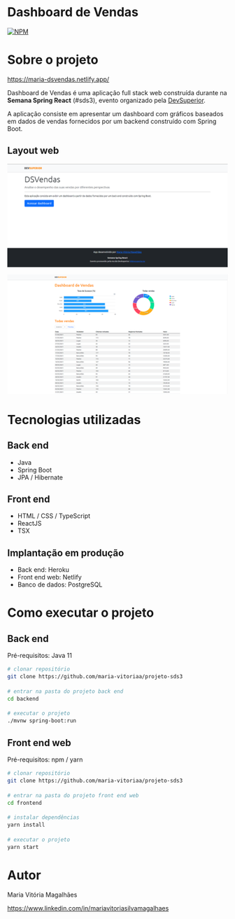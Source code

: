 # Dashboard de Vendas
[![NPM](https://img.shields.io/npm/l/react)](https://github.com/maria-vitoriaa/projeto-sds3/blob/main/LICENSE) 

# Sobre o projeto

https://maria-dsvendas.netlify.app/

Dashboard de Vendas é uma aplicação full stack web construída durante na **Semana Spring React** (#sds3), evento organizado pela [DevSuperior](https://devsuperior.com "Site da DevSuperior").

A aplicação consiste em apresentar um dashboard com gráficos baseados em dados de vendas fornecidos por um backend construído com Spring Boot.

## Layout web
![Web 1](https://github.com/maria-vitoriaa/projeto-sds3/blob/main/home.PNG)

![Web 2](https://github.com/maria-vitoriaa/projeto-sds3/blob/main/dash.PNG)

# Tecnologias utilizadas
## Back end
- Java
- Spring Boot
- JPA / Hibernate
## Front end
- HTML / CSS / TypeScript
- ReactJS
- TSX
## Implantação em produção
- Back end: Heroku
- Front end web: Netlify
- Banco de dados: PostgreSQL

# Como executar o projeto

## Back end
Pré-requisitos: Java 11

```bash
# clonar repositório
git clone https://github.com/maria-vitoriaa/projeto-sds3

# entrar na pasta do projeto back end
cd backend

# executar o projeto
./mvnw spring-boot:run
```

## Front end web
Pré-requisitos: npm / yarn

```bash
# clonar repositório
git clone https://github.com/maria-vitoriaa/projeto-sds3

# entrar na pasta do projeto front end web
cd frontend

# instalar dependências
yarn install

# executar o projeto
yarn start
```

# Autor

Maria Vitória Magalhães

https://www.linkedin.com/in/mariavitoriasilvamagalhaes
